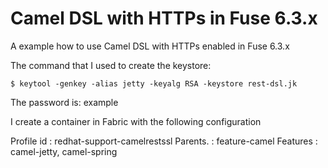 # Camel DSL with HTTPs in Fuse 6.3.x

A example how to use Camel DSL with HTTPs enabled in Fuse 6.3.x

The command that I used to create the keystore:

`$ keytool -genkey -alias jetty -keyalg RSA -keystore rest-dsl.jk`

The password is: example

I create a container in Fabric with the following configuration

Profile id : redhat-support-camelrestssl
Parents.   : feature-camel
Features   : camel-jetty, camel-spring
